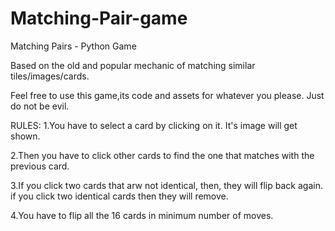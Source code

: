 # Matching-Pair-game

Matching Pairs - Python Game

Based on the old and popular mechanic of matching similar tiles/images/cards.

Feel free to use this game,its code and assets for whatever you please. Just do not be evil.

RULES: 
1.You have to select a card by clicking on it. It's image will get shown. 

2.Then you have to click other cards to find the one that matches with the previous card. 

3.If you click two cards that arw not identical, then, they will flip back again. if you click two identical cards then they will remove. 

4.You have to flip all the 16 cards in minimum number of moves.
